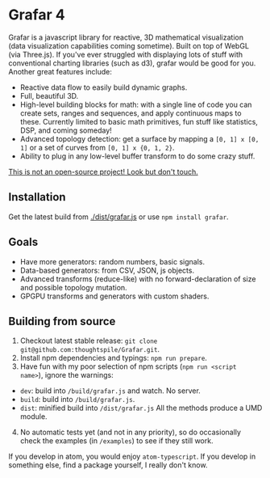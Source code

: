 # Grafar 4

Grafar is a javascript library for reactive, 3D mathematical visualization (data
visualization capabilities coming sometime). Built on top of WebGL (via Three.js).
If you've ever struggled with displaying lots of stuff with conventional charting
libraries (such as d3), grafar would be good for you. Another great features include:

- Reactive data flow to easily build dynamic graphs.
- Full, beautiful 3D.
- High-level building blocks for math: with a single line of code you can create
sets, ranges and sequences, and apply continuous maps to these. Currently limited
to basic math primitives, fun stuff like statistics, DSP,  and  coming someday!
- Advanced topology detection: get a surface by mapping a `[0, 1] x [0, 1]` or a
set of curves from `[0, 1] x {0, 1, 2}`.
- Ability to plug in any low-level buffer transform to do some crazy stuff.

[This is not an open-source project! Look but don't touch.](LICENSE.txt)

## Installation

Get the latest build from [./dist/grafar.js](./dist/grafar.js/raw) or use `npm install grafar`.

## Goals

- Have more generators: random numbers, basic signals.
- Data-based generators: from CSV, JSON, js objects.
- Advanced transforms (reduce-like) with no forward-declaration of size and possible topology mutation.
- GPGPU transforms and generators with custom shaders.

## Building from source

1. Checkout latest stable release: `git clone git@github.com:thoughtspile/Grafar.git`.
2. Install npm dependencies and typings: `npm run prepare`.
3. Have fun with my poor selection of npm scripts (`npm run <script name>`), ignore the warnings:
  - `dev`: build into `/build/grafar.js` and watch. No server.
  - `build`: build into `/build/grafar.js`.
  - `dist`: minified build into `/dist/grafar.js`
All the methods produce a UMD module.
4. No automatic tests yet (and not in any priority), so do occasionally check
the examples (in `/examples`) to see if they still work.

If you develop in atom, you would enjoy `atom-typescript`. If you develop in
something else, find a package yourself, I really don't know.

